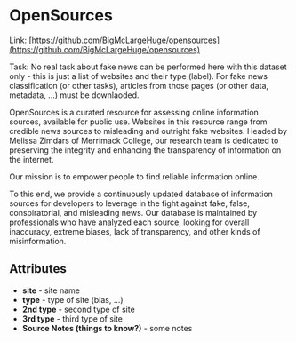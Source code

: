 # OpenSources

Link: [https://github.com/BigMcLargeHuge/opensources](https://github.com/BigMcLargeHuge/opensources)

Task: No real task about fake news can be performed here with this dataset only - this is just a list of websites and their type (label). For fake news classification (or other tasks), articles from those pages (or other data, metadata, ...) must be downlaoded.

OpenSources is a curated resource for assessing online information sources, available for public use. Websites in this resource range from credible news sources to misleading and outright fake websites. Headed by Melissa Zimdars of Merrimack College, our research team is dedicated to preserving the integrity and enhancing the transparency of information on the internet.

Our mission is to empower people to find reliable information online.

To this end, we provide a continuously updated database of information sources for developers to leverage in the fight against fake, false, conspiratorial, and misleading news. Our database is maintained by professionals who have analyzed each source, looking for overall inaccuracy, extreme biases, lack of transparency, and other kinds of misinformation.


## Attributes

* **site** - site name
* **type** - type of site (bias, ...)
* **2nd type** - second type of site
* **3rd type** - third type of site
* **Source Notes (things to know?)** - some notes

